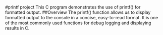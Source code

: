 #printf project
This C program demonstrates the use of printf() for formatted output.
##Overview
The printf() function allows us to display formatted output to the console in a concise, easy-to-read format.
It is one of the most commonly used functions for debug logging and displaying results in C.
